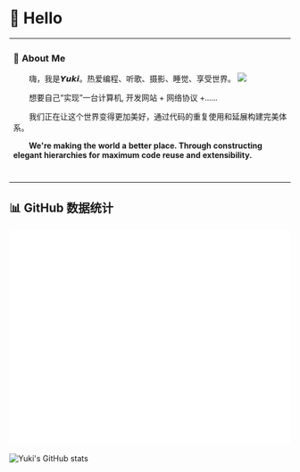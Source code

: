 

<!--
**yuk1uno/yuk1uno** is a ✨ _special_ ✨ repository because its `README.md` (this file) appears on your GitHub profile.

Here are some ideas to get you started:

- 🔭 I’m currently working on ...
- 🌱 I’m currently learning ...
- 👯 I’m looking to collaborate on ...
- 🤔 I’m looking for help with ...
- 💬 Ask me about ...
- 📫 How to reach me: ...
- 😄 Pronouns: ...
- ⚡ Fun fact: ...
-->
#  🙋 Hello

<table>
  
<tr><td>

###  🤯 About Me

<img align="right" width="88" src="https://image.yuki.uno/rest/5mUu0kK.jpeg" />

<p>&emsp;&emsp;嗨，我是𝙔𝙪𝙠𝙞。热爱编程、听歌、摄影、睡觉、享受世界。</p>
<p>&emsp;&emsp;想要自己“实现”一台计算机, 开发网站 + 网络协议 +......</p>
<p>&emsp;&emsp;我们正在让这个世界变得更加美好，通过代码的重复使用和延展构建完美体系。</p>
<p>&emsp;&emsp;<strong>We're making the world a better place. Through constructing elegant hierarchies for maximum code reuse and extensibility.</strong></p>


  <!-- for beauty 留个空行好看点 -->
  <div>&nbsp;</div>

</td></tr>

<tr><td>


</table>

## 📊 GitHub 数据统计




![Metrics](/github-metrics.svg)




![Yuki's GitHub stats](https://github-readme-stats.vercel.app/api?username=yuk1uno&theme=swift&show_icons=true)
